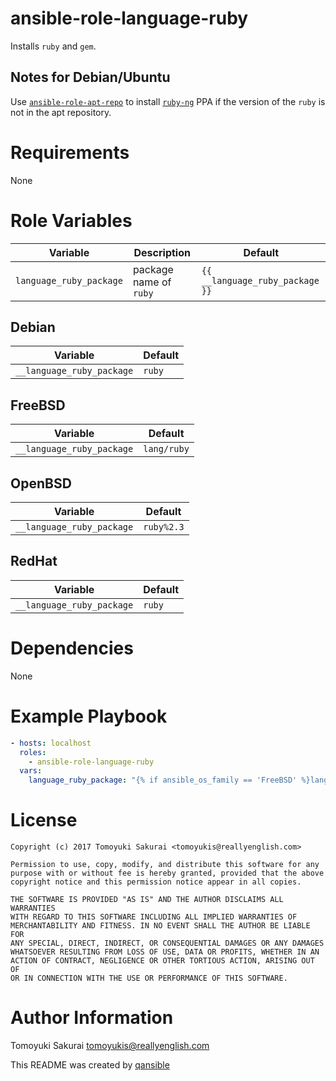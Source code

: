 # ansible-role-language-ruby

Installs `ruby` and `gem`.

## Notes for Debian/Ubuntu

Use
[`ansible-role-apt-repo`](https://github.com/reallyenglish/ansible-role-apt-repo)
to install
[`ruby-ng`](https://launchpad.net/~brightbox/+archive/ubuntu/ruby-ng) PPA if
the version of the `ruby` is not in the apt repository.

# Requirements

None

# Role Variables

| Variable | Description | Default |
|----------|-------------|---------|
| `language_ruby_package` | package name of `ruby` | `{{ __language_ruby_package }}` |

## Debian

| Variable | Default |
|----------|---------|
| `__language_ruby_package` | `ruby` |

## FreeBSD

| Variable | Default |
|----------|---------|
| `__language_ruby_package` | `lang/ruby` |

## OpenBSD

| Variable | Default |
|----------|---------|
| `__language_ruby_package` | `ruby%2.3` |

## RedHat

| Variable | Default |
|----------|---------|
| `__language_ruby_package` | `ruby` |

# Dependencies

None

# Example Playbook

```yaml
- hosts: localhost
  roles:
    - ansible-role-language-ruby
  vars:
    language_ruby_package: "{% if ansible_os_family == 'FreeBSD' %}lang/ruby22{% elif ansible_os_family == 'OpenBSD' %}ruby-2.2.5p1{% elif ansible_os_family == 'Debian' and ansible_distribution_release == 'trusty' %}ruby2.0{% elif ansible_os_family == 'Debian' and ansible_distribution_release == 'xenial' %}ruby2.3{% elif ansible_os_family == 'RedHat' %}ruby{% endif %}"
```

# License

```
Copyright (c) 2017 Tomoyuki Sakurai <tomoyukis@reallyenglish.com>

Permission to use, copy, modify, and distribute this software for any
purpose with or without fee is hereby granted, provided that the above
copyright notice and this permission notice appear in all copies.

THE SOFTWARE IS PROVIDED "AS IS" AND THE AUTHOR DISCLAIMS ALL WARRANTIES
WITH REGARD TO THIS SOFTWARE INCLUDING ALL IMPLIED WARRANTIES OF
MERCHANTABILITY AND FITNESS. IN NO EVENT SHALL THE AUTHOR BE LIABLE FOR
ANY SPECIAL, DIRECT, INDIRECT, OR CONSEQUENTIAL DAMAGES OR ANY DAMAGES
WHATSOEVER RESULTING FROM LOSS OF USE, DATA OR PROFITS, WHETHER IN AN
ACTION OF CONTRACT, NEGLIGENCE OR OTHER TORTIOUS ACTION, ARISING OUT OF
OR IN CONNECTION WITH THE USE OR PERFORMANCE OF THIS SOFTWARE.
```

# Author Information

Tomoyuki Sakurai <tomoyukis@reallyenglish.com>

This README was created by [qansible](https://github.com/trombik/qansible)
